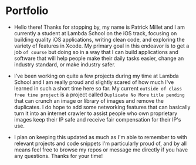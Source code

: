 # Portfolio

* Hello there! Thanks for stopping by, my name is Patrick Millet and I am currently a student at Lambda School on the iOS track, focusing on building quality iOS applications, writing clean code, and exploring the variety of features in Xcode. My primary goal in this endeavor is to get a job `of course` but doing so in a way that I can build applications and software that will help people make their daily tasks easier, change an industry standard, or make industry safer. 


* I've been working on quite a few projects during my time at Lambda School and I am really proud and slightly scared of how much I've learned in such a short time here so far. My current `outside of class free time project` is a project called `Duplicate No More` `title pending` that can crunch an image or library of images and remove the duplicates. I do hope to add some networking features that can basically turn it into an internet crawler to assist people who own proprietary images keep their IP safe and receive fair compensation for their IP's use. 


* I plan on keeping this updated as much as I'm able to remember to with relevant projects and code snippets I'm particularly proud of, and by all means feel free to browse my repos or message me directly if you have any questions. Thanks for your time! 

